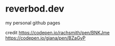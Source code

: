 # reverbod.dev
my personal github pages

credit
https://codepen.io/rachsmith/pen/BNKJme
https://codepen.io/giana/pen/BZaGyP
